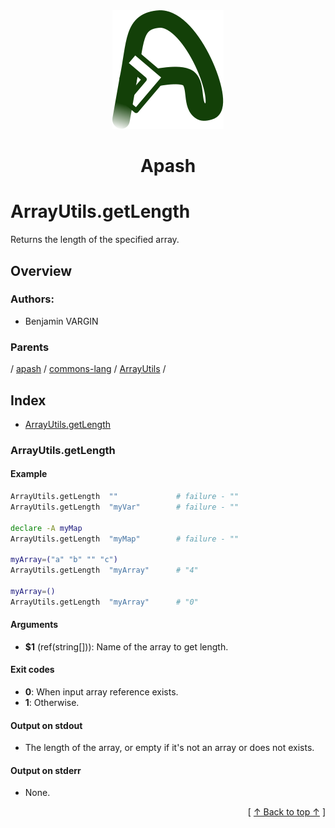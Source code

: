 
<div align='center' id='apash-top'>
  <a href='https://github.com/hastec-fr/apash'>
    <img alt='apash-logo' src='../../../../../../../assets/apash-logo.svg'/>
  </a>

  # Apash
</div>

# ArrayUtils.getLength

Returns the length of the specified array.

## Overview

### Authors:
* Benjamin VARGIN

### Parents
<!-- apash.parentBegin -->
[](../../../../.md) / [apash](../../../apash.md) / [commons-lang](../../commons-lang.md) / [ArrayUtils](../ArrayUtils.md) / 
<!-- apash.parentEnd -->

## Index

* [ArrayUtils.getLength](#arrayutilsgetlength)

### ArrayUtils.getLength

#### Example
```bash
ArrayUtils.getLength  ""             # failure - ""
ArrayUtils.getLength  "myVar"        # failure - ""

declare -A myMap
ArrayUtils.getLength  "myMap"        # failure - ""

myArray=("a" "b" "" "c")
ArrayUtils.getLength  "myArray"      # "4"

myArray=()
ArrayUtils.getLength  "myArray"      # "0"
```

#### Arguments

* **$1** (ref(string[])): Name of the array to get length.

#### Exit codes

* **0**: When input array reference exists.
* **1**: Otherwise.

#### Output on stdout

* The length of the array, or empty if it's not an array or does not exists.

#### Output on stderr

* None.


  <div align='right'>[ <a href='#apash-top'>↑ Back to top ↑</a> ]</div>


